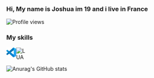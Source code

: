 ### Hi, My name is Joshua im 19 and i live in France

![Profile views](https://gpvc.arturio.dev/JoshuaSL)  

### My skills

<img align="left" width = "26px" alt = "Visual studio code" src = "https://raw.githubusercontent.com/github/explore/80688e429a7d4ef2fca1e82350fe8e3517d3494d/topics/visual-studio-code/visual-studio-code.png">
<img align="left" width = "26px" alt = "LUA" src = "https://static.wikia.nocookie.net/cso/images/0/0f/Lua-logo-nolabel.svg.png/revision/latest?cb=20181201144608">

<br></br>

![Anurag's GitHub stats](https://github-readme-stats.vercel.app/api?username=JoshuaSL&theme=react&show_icons=true)



